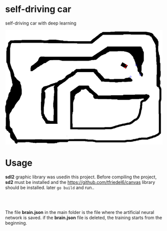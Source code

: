 # self-driving car
self-driving car with deep learning

![pic](https://github.com/mehmetkesik/selfdrivingcar/blob/master/asset/pic.png)

# Usage
**sdl2** graphic library was usedin this project.
Before compiling the project, **sd2** must be installed and the https://github.com/tfriedel6/canvas library should be installed.
later `go build` and run..

<br/><br/>

The file **brain.json** in the main folder is the file where the artificial neural network is saved.
if the **brain.json** file is deleted, the training starts from the beginning.
